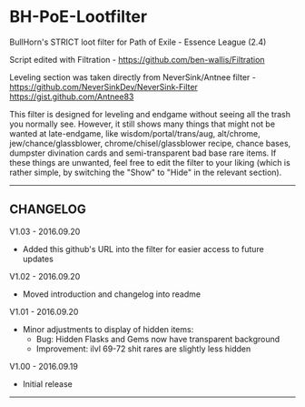 # BH-PoE-Lootfilter

BullHorn's STRICT loot filter for Path of Exile - Essence League (2.4)

Script edited with Filtration - https://github.com/ben-wallis/Filtration
 
Leveling section was taken directly from NeverSink/Antnee filter - https://github.com/NeverSinkDev/NeverSink-Filter https://gist.github.com/Antnee83

This filter is designed for leveling and endgame without seeing all the trash you normally see. However, it still shows many things that might not be wanted at late-endgame, like wisdom/portal/trans/aug, alt/chrome, jew/chance/glassblower, chrome/chisel/glassblower recipe, chance bases, dumpster divination cards and semi-transparent bad base rare items.
If these things are unwanted, feel free to edit the filter to your liking (which is rather simple, by switching the "Show" to "Hide" in the relevant section).

---
CHANGELOG
---
V1.03 - 2016.09.20
* Added this github's URL into the filter for easier access to future updates

V1.02 - 2016.09.20
* Moved introduction and changelog into readme
 
V1.01 - 2016.09.20
* Minor adjustments to display of hidden items: 
   * Bug: Hidden Flasks and Gems now have transparent background
   * Improvement: ilvl 69-72 shit rares are slightly less hidden

V1.00 - 2016.09.19
* Initial release

---
